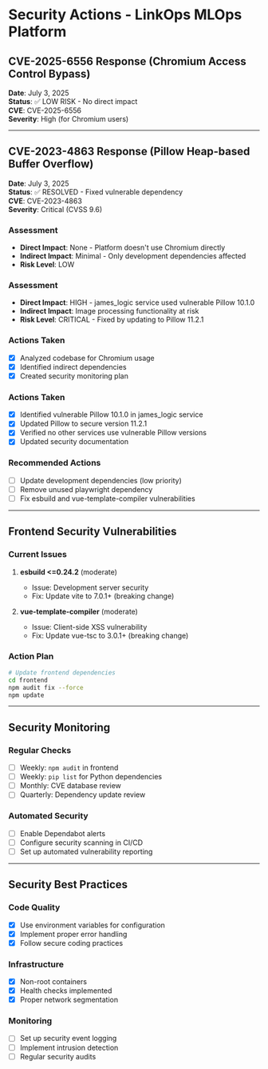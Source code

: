 # Security Actions - LinkOps MLOps Platform

## CVE-2025-6556 Response (Chromium Access Control Bypass)

**Date**: July 3, 2025  
**Status**: ✅ LOW RISK - No direct impact  
**CVE**: CVE-2025-6556  
**Severity**: High (for Chromium users)

---

## CVE-2023-4863 Response (Pillow Heap-based Buffer Overflow)

**Date**: July 3, 2025  
**Status**: ✅ RESOLVED - Fixed vulnerable dependency  
**CVE**: CVE-2023-4863  
**Severity**: Critical (CVSS 9.6)  

### Assessment
- **Direct Impact**: None - Platform doesn't use Chromium directly
- **Indirect Impact**: Minimal - Only development dependencies affected
- **Risk Level**: LOW

### Assessment
- **Direct Impact**: HIGH - james_logic service used vulnerable Pillow 10.1.0
- **Indirect Impact**: Image processing functionality at risk
- **Risk Level**: CRITICAL - Fixed by updating to Pillow 11.2.1

### Actions Taken
- [x] Analyzed codebase for Chromium usage
- [x] Identified indirect dependencies
- [x] Created security monitoring plan

### Actions Taken
- [x] Identified vulnerable Pillow 10.1.0 in james_logic service
- [x] Updated Pillow to secure version 11.2.1
- [x] Verified no other services use vulnerable Pillow versions
- [x] Updated security documentation

### Recommended Actions
- [ ] Update development dependencies (low priority)
- [ ] Remove unused playwright dependency
- [ ] Fix esbuild and vue-template-compiler vulnerabilities

---

## Frontend Security Vulnerabilities

### Current Issues
1. **esbuild <=0.24.2** (moderate)
   - Issue: Development server security
   - Fix: Update vite to 7.0.1+ (breaking change)

2. **vue-template-compiler** (moderate)
   - Issue: Client-side XSS vulnerability
   - Fix: Update vue-tsc to 3.0.1+ (breaking change)

### Action Plan
```bash
# Update frontend dependencies
cd frontend
npm audit fix --force
npm update
```

---

## Security Monitoring

### Regular Checks
- [ ] Weekly: `npm audit` in frontend
- [ ] Weekly: `pip list` for Python dependencies
- [ ] Monthly: CVE database review
- [ ] Quarterly: Dependency update review

### Automated Security
- [ ] Enable Dependabot alerts
- [ ] Configure security scanning in CI/CD
- [ ] Set up automated vulnerability reporting

---

## Security Best Practices

### Code Quality
- [x] Use environment variables for configuration
- [x] Implement proper error handling
- [x] Follow secure coding practices

### Infrastructure
- [x] Non-root containers
- [x] Health checks implemented
- [x] Proper network segmentation

### Monitoring
- [ ] Set up security event logging
- [ ] Implement intrusion detection
- [ ] Regular security audits 